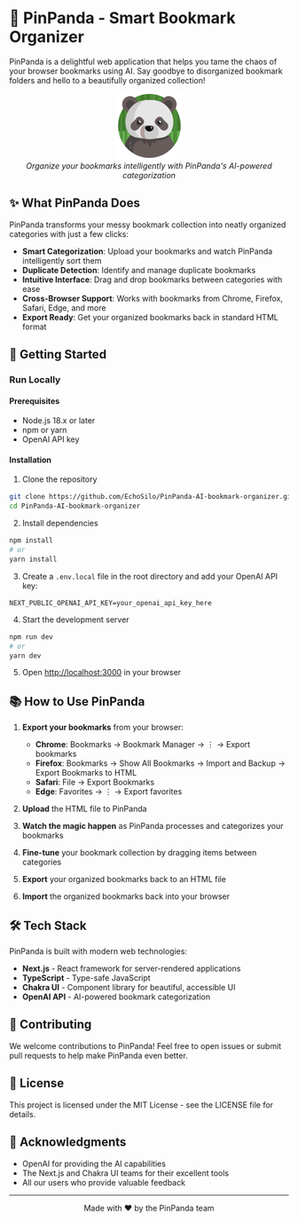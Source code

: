 # 🐼 PinPanda - Smart Bookmark Organizer

PinPanda is a delightful web application that helps you tame the chaos of your browser bookmarks using AI. Say goodbye to disorganized bookmark folders and hello to a beautifully organized collection!

<div align="center">
  <img src="public/PinPanda-logo.png" alt="PinPanda Logo" width="120" height="120">
  <br>
  <em>Organize your bookmarks intelligently with PinPanda's AI-powered categorization</em>
</div>

## ✨ What PinPanda Does

PinPanda transforms your messy bookmark collection into neatly organized categories with just a few clicks:

- **Smart Categorization**: Upload your bookmarks and watch PinPanda intelligently sort them
- **Duplicate Detection**: Identify and manage duplicate bookmarks
- **Intuitive Interface**: Drag and drop bookmarks between categories with ease
- **Cross-Browser Support**: Works with bookmarks from Chrome, Firefox, Safari, Edge, and more
- **Export Ready**: Get your organized bookmarks back in standard HTML format

## 🚀 Getting Started

### Run Locally

#### Prerequisites

- Node.js 18.x or later
- npm or yarn
- OpenAI API key

#### Installation

1. Clone the repository
```bash
git clone https://github.com/EchoSilo/PinPanda-AI-bookmark-organizer.git
cd PinPanda-AI-bookmark-organizer
```

2. Install dependencies
```bash
npm install
# or
yarn install
```

3. Create a `.env.local` file in the root directory and add your OpenAI API key:
```
NEXT_PUBLIC_OPENAI_API_KEY=your_openai_api_key_here
```

4. Start the development server
```bash
npm run dev
# or
yarn dev
```

5. Open [http://localhost:3000](http://localhost:3000) in your browser

## 📚 How to Use PinPanda

1. **Export your bookmarks** from your browser:
   - **Chrome**: Bookmarks → Bookmark Manager → ⋮ → Export bookmarks
   - **Firefox**: Bookmarks → Show All Bookmarks → Import and Backup → Export Bookmarks to HTML
   - **Safari**: File → Export Bookmarks
   - **Edge**: Favorites → ⋮ → Export favorites

2. **Upload** the HTML file to PinPanda

3. **Watch the magic happen** as PinPanda processes and categorizes your bookmarks

4. **Fine-tune** your bookmark collection by dragging items between categories

5. **Export** your organized bookmarks back to an HTML file

6. **Import** the organized bookmarks back into your browser

## 🛠️ Tech Stack

PinPanda is built with modern web technologies:

- **Next.js** - React framework for server-rendered applications
- **TypeScript** - Type-safe JavaScript
- **Chakra UI** - Component library for beautiful, accessible UI
- **OpenAI API** - AI-powered bookmark categorization

## 🤝 Contributing

We welcome contributions to PinPanda! Feel free to open issues or submit pull requests to help make PinPanda even better.

## 📄 License

This project is licensed under the MIT License - see the LICENSE file for details.

## 🙏 Acknowledgments

- OpenAI for providing the AI capabilities
- The Next.js and Chakra UI teams for their excellent tools
- All our users who provide valuable feedback

---

<div align="center">
  <p>Made with ❤️ by the PinPanda team</p>
</div>
